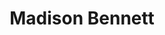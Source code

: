 ---
layout: employee
skillsid: 11
title: 'Madison Bennett'
permalink: /employees/:title 
location: 'Dallas Texas'
position: 'Data Architect'
availability: 99
internal: false
categories: 
- employees
phoneNumber: 555-555-5555
email: email@gmail.com
manage: false
---